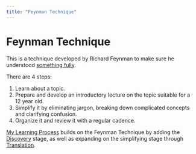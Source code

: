 ```yaml
---
title: "Feynman Technique"
---
```

# Feynman Technique

This is a technique developed by Richard Feynman to make sure he understood [something fully](Unity%20and%20Complexity.md).

There are 4 steps:

1. Learn about a topic.
2. Prepare and develop an introductory lecture on the topic suitable for a 12 year old.
3. Simplify it by eliminating jargon, breaking down complicated concepts and clarifying confusion.
4. Organize it and review it with a regular cadence.

[My Learning Process](My%20Learning%20Process.md) builds on the Feynman Technique by adding the [Discovery](Discovery.md) stage, as well as expanding on the simplifying stage through [Translation](Translation.md).
